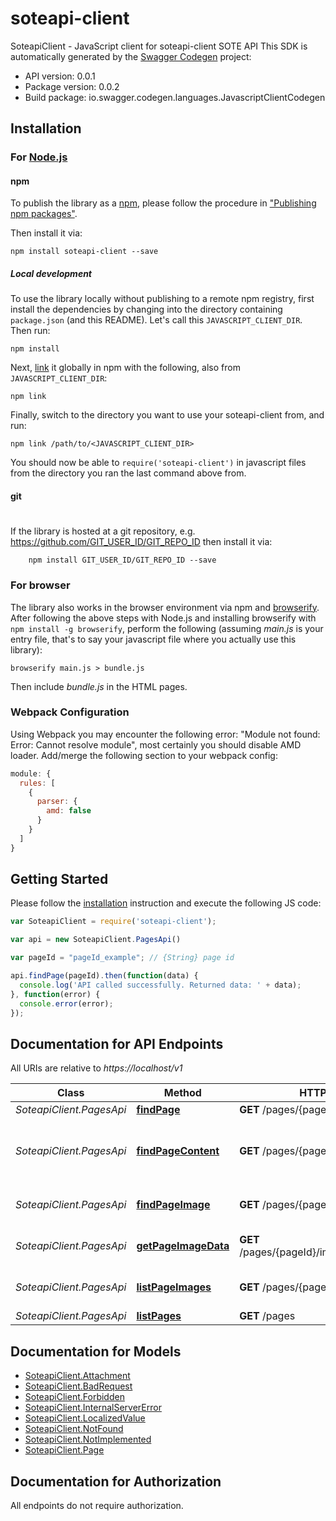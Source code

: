 # soteapi-client

SoteapiClient - JavaScript client for soteapi-client
SOTE API
This SDK is automatically generated by the [Swagger Codegen](https://github.com/swagger-api/swagger-codegen) project:

- API version: 0.0.1
- Package version: 0.0.2
- Build package: io.swagger.codegen.languages.JavascriptClientCodegen

## Installation

### For [Node.js](https://nodejs.org/)

#### npm

To publish the library as a [npm](https://www.npmjs.com/),
please follow the procedure in ["Publishing npm packages"](https://docs.npmjs.com/getting-started/publishing-npm-packages).

Then install it via:

```shell
npm install soteapi-client --save
```

##### Local development

To use the library locally without publishing to a remote npm registry, first install the dependencies by changing 
into the directory containing `package.json` (and this README). Let's call this `JAVASCRIPT_CLIENT_DIR`. Then run:

```shell
npm install
```

Next, [link](https://docs.npmjs.com/cli/link) it globally in npm with the following, also from `JAVASCRIPT_CLIENT_DIR`:

```shell
npm link
```

Finally, switch to the directory you want to use your soteapi-client from, and run:

```shell
npm link /path/to/<JAVASCRIPT_CLIENT_DIR>
```

You should now be able to `require('soteapi-client')` in javascript files from the directory you ran the last 
command above from.

#### git
#
If the library is hosted at a git repository, e.g.
https://github.com/GIT_USER_ID/GIT_REPO_ID
then install it via:

```shell
    npm install GIT_USER_ID/GIT_REPO_ID --save
```

### For browser

The library also works in the browser environment via npm and [browserify](http://browserify.org/). After following
the above steps with Node.js and installing browserify with `npm install -g browserify`,
perform the following (assuming *main.js* is your entry file, that's to say your javascript file where you actually 
use this library):

```shell
browserify main.js > bundle.js
```

Then include *bundle.js* in the HTML pages.

### Webpack Configuration

Using Webpack you may encounter the following error: "Module not found: Error:
Cannot resolve module", most certainly you should disable AMD loader. Add/merge
the following section to your webpack config:

```javascript
module: {
  rules: [
    {
      parser: {
        amd: false
      }
    }
  ]
}
```

## Getting Started

Please follow the [installation](#installation) instruction and execute the following JS code:

```javascript
var SoteapiClient = require('soteapi-client');

var api = new SoteapiClient.PagesApi()

var pageId = "pageId_example"; // {String} page id

api.findPage(pageId).then(function(data) {
  console.log('API called successfully. Returned data: ' + data);
}, function(error) {
  console.error(error);
});


```

## Documentation for API Endpoints

All URIs are relative to *https://localhost/v1*

Class | Method | HTTP request | Description
------------ | ------------- | ------------- | -------------
*SoteapiClient.PagesApi* | [**findPage**](docs/PagesApi.md#findPage) | **GET** /pages/{pageId} | Finds page
*SoteapiClient.PagesApi* | [**findPageContent**](docs/PagesApi.md#findPageContent) | **GET** /pages/{pageId}/content | Returns page content in all available languages
*SoteapiClient.PagesApi* | [**findPageImage**](docs/PagesApi.md#findPageImage) | **GET** /pages/{pageId}/images/{imageId} | Returns a single page image
*SoteapiClient.PagesApi* | [**getPageImageData**](docs/PagesApi.md#getPageImageData) | **GET** /pages/{pageId}/images/{imageId}/data | Returns an page image data
*SoteapiClient.PagesApi* | [**listPageImages**](docs/PagesApi.md#listPageImages) | **GET** /pages/{pageId}/images | Returns a list of page images
*SoteapiClient.PagesApi* | [**listPages**](docs/PagesApi.md#listPages) | **GET** /pages | Lists pages


## Documentation for Models

 - [SoteapiClient.Attachment](docs/Attachment.md)
 - [SoteapiClient.BadRequest](docs/BadRequest.md)
 - [SoteapiClient.Forbidden](docs/Forbidden.md)
 - [SoteapiClient.InternalServerError](docs/InternalServerError.md)
 - [SoteapiClient.LocalizedValue](docs/LocalizedValue.md)
 - [SoteapiClient.NotFound](docs/NotFound.md)
 - [SoteapiClient.NotImplemented](docs/NotImplemented.md)
 - [SoteapiClient.Page](docs/Page.md)


## Documentation for Authorization

 All endpoints do not require authorization.

